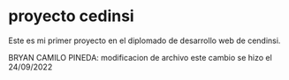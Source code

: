 
# proyecto cedinsi

Este es mi primer proyecto en el diplomado de desarrollo web de cendinsi.

BRYAN CAMILO PINEDA: modificacion de archivo
este cambio se hizo el 24/09/2022